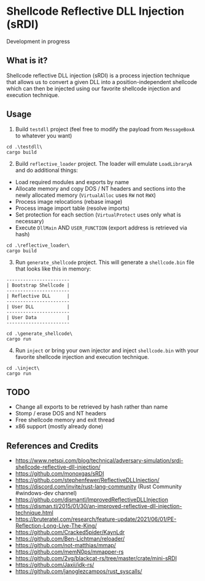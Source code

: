 # Shellcode Reflective DLL Injection (sRDI)

Development in progress

## What is it?

Shellcode reflective DLL injection (sRDI) is a process injection technique that allows us to convert a given DLL into a position-independent shellcode which can then be injected using our favorite shellcode injection and execution technique.

## Usage

1. Build `testdll` project (feel free to modify the payload from `MessageBoxA` to whatever you want)
```
cd .\testdll\
cargo build
```

2. Build `reflective_loader` project. The loader will emulate `LoadLibraryA` and do additional things:

* Load required modules and exports by name
* Allocate memory and copy DOS / NT headers and sections into the newly allocated memory (`VirtualAlloc` uses `RW` not `RWX`)
* Process image relocations (rebase image)
* Process image import table (resolve imports)
* Set protection for each section (`VirtualProtect` uses only what is necessary)
* Execute `DllMain` AND `USER_FUNCTION` (export address is retrieved via hash)

```
cd .\reflective_loader\
cargo build
```

3. Run `generate_shellcode` project. This will generate a `shellcode.bin` file that looks like this in memory:

```
-----------------------
| Bootstrap Shellcode |
-----------------------
| Reflective DLL      |
-----------------------
| User DLL            |
-----------------------
| User Data           |
-----------------------
```

```
cd .\generate_shellcode\
cargo run
```

4. Run `inject` or bring your own injector and inject `shellcode.bin` with your favorite shellcode injection and execution technique.

```
cd .\inject\
cargo run
```

## TODO
* Change all exports to be retrieved by hash rather than name
* Stomp / erase DOS and NT headers
* Free shellcode memory and exit thread
* x86 support (mostly already done)

## References and Credits

* https://www.netspi.com/blog/technical/adversary-simulation/srdi-shellcode-reflective-dll-injection/
* https://github.com/monoxgas/sRDI
* https://github.com/stephenfewer/ReflectiveDLLInjection/
* https://discord.com/invite/rust-lang-community (Rust Community #windows-dev channel)
* https://github.com/dismantl/ImprovedReflectiveDLLInjection
* https://disman.tl/2015/01/30/an-improved-reflective-dll-injection-technique.html
* https://bruteratel.com/research/feature-update/2021/06/01/PE-Reflection-Long-Live-The-King/
* https://github.com/Cracked5pider/KaynLdr
* https://github.com/Ben-Lichtman/reloader/
* https://github.com/not-matthias/mmap/
* https://github.com/memN0ps/mmapper-rs
* https://github.com/2vg/blackcat-rs/tree/master/crate/mini-sRDI
* https://github.com/Jaxii/idk-rs/
* https://github.com/janoglezcampos/rust_syscalls/